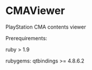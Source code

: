 # CMAViewer
PlayStation CMA contents viewer

Prerequirements:

ruby > 1.9

rubygems: qtbindings >=  4.8.6.2

